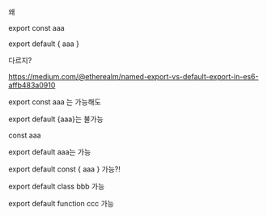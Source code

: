 

왜 

export const aaa

export default { aaa }

다르지?


https://medium.com/@etherealm/named-export-vs-default-export-in-es6-affb483a0910

export const aaa 는 가능해도

export default {aaa}는 불가능


const aaa

export default aaa는 가능


export default const { aaa } 가능?!

export default class bbb 가능

export default function ccc 가능